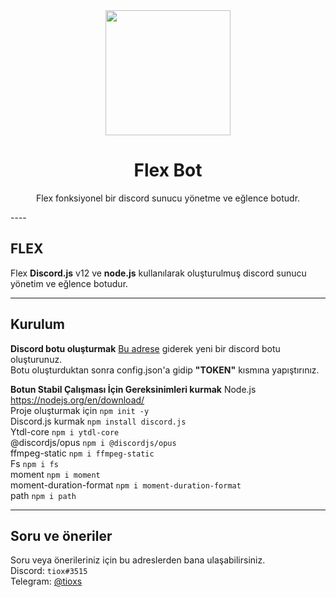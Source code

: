 <div align="center">
  <img src="https://i.hizliresim.com/J1ZEQX.png" width="200" height="200">
  <h1>Flex Bot</h1>
</div>
<p align="center">
    Flex fonksiyonel bir discord sunucu yönetme ve eğlence botudr.
</p>
----

## FLEX
Flex **Discord.js** v12 ve **node.js** kullanılarak oluşturulmuş discord sunucu yönetim ve eğlence botudur.<br>

----
## Kurulum
**Discord botu oluşturmak**
[Bu adrese](https://discord.com/developers/applications) giderek yeni bir discord botu oluşturunuz.<br>
Botu oluşturduktan sonra config.json'a gidip **"TOKEN"** kısmına yapıştırınız.

**Botun Stabil Çalışması İçin Gereksinimleri kurmak**
Node.js https://nodejs.org/en/download/<br>
Proje oluşturmak için `npm init -y`<br>
Discord.js kurmak `npm install discord.js`<br>
Ytdl-core `npm i ytdl-core`<br>
@discordjs/opus `npm i @discordjs/opus`<br>
ffmpeg-static `npm i ffmpeg-static`<br>
Fs `npm i fs`<br>
moment `npm i moment`<br>
moment-duration-format `npm i moment-duration-format`<br>
path `npm i path`

----
## Soru ve öneriler
Soru veya önerileriniz için bu adreslerden bana ulaşabilirsiniz.<br>
Discord: `tiox#3515`<br>
Telegram: [@tioxs](https://t.me/tioxxs)

